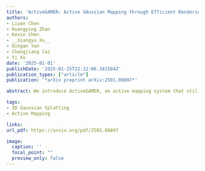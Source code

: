 ```yaml
---
title: 'ActiveGAMER: Active GAussian Mapping through Efficient Rendering'
authors:
- Liyan Chen
- Huangying Zhan
- Kevin Chen
- __Xiangyu Xu__
- Qingan Yan
- Changjiang Cai
- Yi Xu
date: '2025-01-01'
publishDate: '2025-01-25T22:12:06.341584Z'
publication_types: ["article"]
publication: '*arXiv preprint arXiv:2501.06897*'

abstract: We introduce ActiveGAMER, an active mapping system that utilizes 3D Gaussian Splatting (3DGS) to achieve high-quality, real-time scene mapping and exploration. Unlike traditional NeRF-based methods, which are computationally demanding and restrict active mapping performance, our approach leverages the efficient rendering capabilities of 3DGS, allowing effective and efficient exploration in complex environments. The core of our system is a rendering-based information gain module that dynamically identifies the most informative viewpoints for next-best-view planning, enhancing both geometric and photometric reconstruction accuracy. ActiveGAMER also integrates a carefully balanced framework, combining coarse-to-fine exploration, post-refinement, and a global-local keyframe selection strategy to maximize reconstruction completeness and fidelity. Our system autonomously explores and reconstructs environments with state-of-the-art geometric and photometric accuracy and completeness, significantly surpassing existing approaches in both aspects. Extensive evaluations on benchmark datasets such as Replica and MP3D highlight ActiveGAMER's effectiveness in active mapping tasks.

tags:
- 3D Gaussian Splatting
- Active Mapping

links:
url_pdf: https://arxiv.org/pdf/2501.06897

image:
  caption: ''
  focal_point: ""
  preview_only: false
---
```


